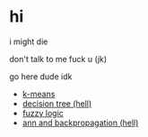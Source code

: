 # hi

i might die

don't talk to me fuck u (jk)

go here dude idk
- [k-means](https://github.com/aurixei/AI_UAS/blob/main/K-Means.md)
- [decision tree (hell)](https://github.com/aurixei/AI_UAS/blob/main/Decision%20Tree%20(ID3).md)
- [fuzzy logic](https://github.com/aurixei/AI_UAS/blob/main/fuzzy%20logic.md)
- [ann and backpropagation (hell)](https://github.com/aurixei/AI_UAS/blob/main/ANN%20and%20Backpropagation.md)
